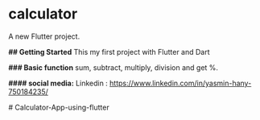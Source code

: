 # **calculator**

A new Flutter project.

**## Getting Started**
This my first project with Flutter and Dart 

**### Basic function**
sum, subtract, multiply, division and get %.

**#### social media:**
Linkedin : https://www.linkedin.com/in/yasmin-hany-750184235/

#   C a l c u l a t o r - A p p - u s i n g - f l u t t e r 
 
 